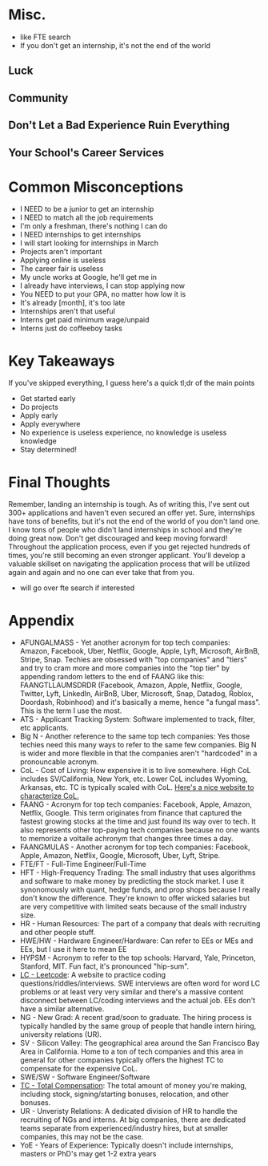
# Misc.

- like FTE search
- If you don't get an internship, it's not the end of the world

## Luck

## Community

## Don't Let a Bad Experience Ruin Everything

## Your School's Career Services

# Common Misconceptions

- I NEED to be a junior to get an internship
- I NEED to match all the job requirements
- I'm only a freshman, there's nothing I can do
- I NEED internships to get internships
- I will start looking for internships in March
- Projects aren't important
- Applying online is useless
- The career fair is useless
- My uncle works at Google, he'll get me in
- I already have interviews, I can stop applying now
- You NEED to put your GPA, no matter how low it is
- It's already [month], it's too late
- Internships aren't that useful
- Interns get paid minimum wage/unpaid
- Interns just do coffeeboy tasks

# Key Takeaways

If you've skipped everything, I guess here's a quick tl;dr of the main points

- Get started early
- Do projects
- Apply early
- Apply everywhere
- No experience is useless experience, no knowledge is useless knowledge
- Stay determined! 

# Final Thoughts

Remember, landing an internship is tough. As of writing this, I've sent out 300+ applications and haven't even secured an offer yet. Sure, internships have tons of benefits, but it's not the end of the world of you don't land one. I know tons of people who didn't land internships in school and they're doing great now. Don't get discouraged and keep moving forward! Throughout the application process, even if you get rejected hundreds of times, you're still becoming an even stronger applicant. You'll develop a valuable skillset on navigating the application process that will be utilized again and again and no one can ever take that from you. 

- will go over fte search if interested

# Appendix

- AFUNGALMASS - Yet another acronym for top tech companies: Amazon, Facebook, Uber, Netflix, Google, Apple, Lyft, Microsoft, AirBnB, Stripe, Snap. Techies are obsessed with "top companies" and "tiers" and try to cram more and more companies into the "top tier" by appending random letters to the end of FAANG like this: FAANGTLLAUMSDRDR (Facebook, Amazon, Apple, Netflix, Google, Twitter, Lyft, LinkedIn, AirBnB, Uber, Microsoft, Snap, Datadog, Roblox, Doordash, Robinhood) and it's basically a meme, hence "a fungal mass". This is the term I use the most.
- ATS - Applicant Tracking System: Software implemented to track, filter, etc applicants.
- Big N - Another reference to the same top tech companies: Yes those techies need this many ways to refer to the same few companies. Big N is wider and more flexible in that the companies aren't "hardcoded" in a pronouncable acronym.
- CoL - Cost of Living: How expensive it is to live somewhere. High CoL includes SV/California, New York, etc. Lower CoL includes Wyoming, Arkansas, etc. TC is typically scaled with CoL. [Here's a nice website to characterize CoL.](https://www.bestplaces.net/)
- FAANG - Acronym for top tech companies: Facebook, Apple, Amazon, Netflix, Google. This term originates from finance that captured the fastest growing stocks at the time and just found its way over to tech. It also represents other top-paying tech companies because no one wants to memorize a voltaile achronym that changes three times a day.
- FAANGMULAS - Another acronym for top tech companies: Facebook, Apple, Amazon, Netflix, Google, Microsoft, Uber, Lyft, Stripe.
- FTE/FT - Full-Time Engineer/Full-Time
- HFT - High-Frequency Trading: The small industry that uses algorithms and software to make money by predicting the stock market. I use it synonomously with quant, hedge funds, and prop shops because I really don't know the difference. They're known to offer wicked salaries but are very competitive with limited seats because of the small industry size.
- HR - Human Resources: The part of a company that deals with recruiting and other people stuff.
- HWE/HW - Hardware Engineer/Hardware: Can refer to EEs or MEs and EEs, but I use it here to mean EE
- HYPSM - Acronym to refer to the top schools: Harvard, Yale, Princeton, Stanford, MIT. Fun fact, it's pronounced "hip-sum".
- [LC - Leetcode](https://leetcode.com/): A website to practice coding questions/riddles/interviews. SWE interviews are often word for word LC problems or at least very very similar and there's a massive content disconnect between LC/coding interviews and the actual job. EEs don't have a similar alternative.
- NG - New Grad: A recent grad/soon to graduate. The hiring process is typically handled by the same group of people that handle intern hiring, university relations (UR).
- SV - Silicon Valley: The geographical area around the San Francisco Bay Area in California. Home to a ton of tech companies and this area in general for other companies typically offers the highest TC to compensate for the expensive CoL.
- SWE/SW - Software Engineer/Software
- [TC - Total Compensation](https://www.levels.fyi/blog/what-is-total-compensation.html): The total amount of money you're making, including stock, signing/starting bonuses, relocation, and other bonuses.
- UR - Unveristy Relations: A dedicated division of HR to handle the recruiting of NGs and interns. At big companies, there are dedicated teams separate from experienced/industry hires, but at smaller companies, this may not be the case. 
- YoE - Years of Experience: Typically doesn't include internships, masters or PhD's may get 1-2 extra years